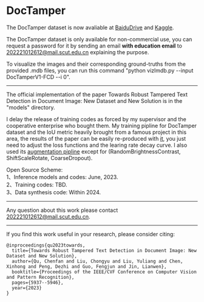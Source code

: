 # DocTamper
The DocTamper dataset is now avaliable at [BaiduDrive](https://pan.baidu.com/s/1nEEnq1ZWIem7wnkQ1YdTNw?pwd=od9k) and [Kaggle](https://www.kaggle.com/datasets/dinmkeljiame/doctamper/data).


The DocTamper dataset is only available for non-commercial use, you can request a password for it by sending an email  __with education email__ to 202221012612@mail.scut.edu.cn explaining the purpose.

To visualize the images and their corresponding ground-truths from the provided .mdb files, you can run this command "python vizlmdb.py --input DocTamperV1-FCD --i 0".

---
The official implementation of the paper  Towards Robust Tampered Text Detection in Document Image: New Dataset and New Solution is in the "models" directory.

I delay the release of training codes as forced by my supervisor and the cooperative enterprise who bought them. My training pipline for DocTamper dataset and the IoU metric heavily brought from a famous project in this area, the results of  the paper can be easily re-produced with [it](https://github.com/DLLXW/data-science-competition/blob/main/tianchi/ImageForgeryLocationChallenge/utils/deeplearning_qyl.py), you just need to adjust the loss functions and the learing rate decay curve. I also used its [augmentation pipline](https://github.com/DLLXW/data-science-competition/blob/main/tianchi/ImageForgeryLocationChallenge/dataset/RSCDataset.py) except for (RandomBrightnessContrast, ShiftScaleRotate, CoarseDropout).


Open Source Scheme: <br>
1、Inference models and codes: June, 2023. <br>
2、Training codes: TBD. <br>
3、Data synthesis code: Within 2024. <br>

---

Any question about this work please contact 202221012612@mail.scut.edu.cn.

---

If you find this work useful in your research, please consider citing:
```
@inproceedings{qu2023towards,
  title={Towards Robust Tampered Text Detection in Document Image: New Dataset and New Solution},
  author={Qu, Chenfan and Liu, Chongyu and Liu, Yuliang and Chen, Xinhong and Peng, Dezhi and Guo, Fengjun and Jin, Lianwen},
  booktitle={Proceedings of the IEEE/CVF Conference on Computer Vision and Pattern Recognition},
  pages={5937--5946},
  year={2023}
}
```
